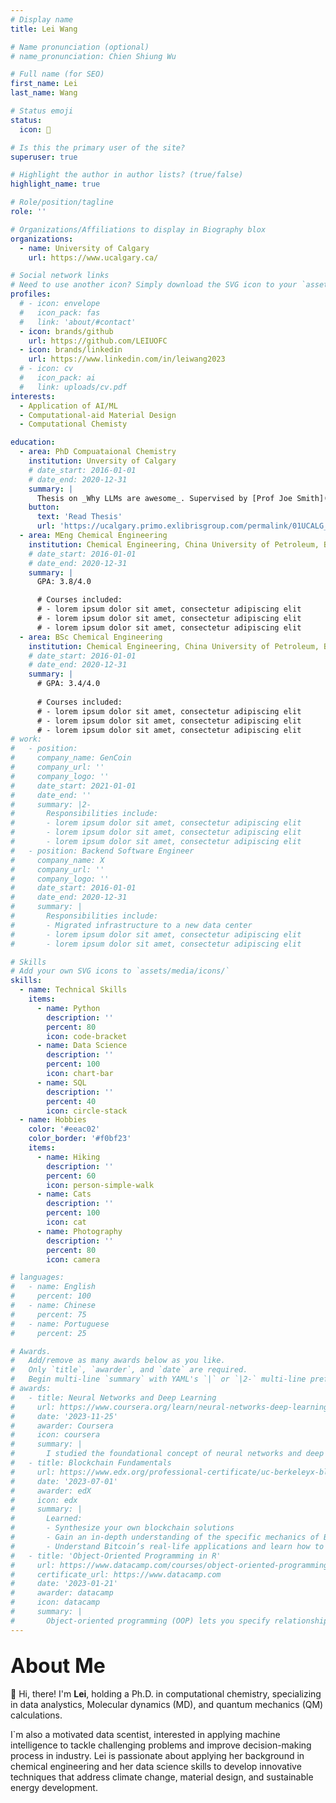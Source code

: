 ```yaml
---
# Display name
title: Lei Wang

# Name pronunciation (optional)
# name_pronunciation: Chien Shiung Wu

# Full name (for SEO)
first_name: Lei
last_name: Wang

# Status emoji
status:
  icon: 🥳

# Is this the primary user of the site?
superuser: true

# Highlight the author in author lists? (true/false)
highlight_name: true

# Role/position/tagline
role: ''

# Organizations/Affiliations to display in Biography blox
organizations:
  - name: University of Calgary
    url: https://www.ucalgary.ca/

# Social network links
# Need to use another icon? Simply download the SVG icon to your `assets/media/icons/` folder.
profiles:
  # - icon: envelope
  #   icon_pack: fas
  #   link: 'about/#contact'
  - icon: brands/github
    url: https://github.com/LEIUOFC
  - icon: brands/linkedin
    url: https://www.linkedin.com/in/leiwang2023
  # - icon: cv
  #   icon_pack: ai
  #   link: uploads/cv.pdf
interests:
  - Application of AI/ML
  - Computational-aid Material Design
  - Computational Chemisty

education:
  - area: PhD Compuataional Chemistry
    institution: Unversity of Calgary
    # date_start: 2016-01-01
    # date_end: 2020-12-31
    summary: |
      Thesis on _Why LLMs are awesome_. Supervised by [Prof Joe Smith](https://example.com). Presented papers at 5 IEEE conferences with the contributions being published in 2 Springer journals.
    button:
      text: 'Read Thesis'
      url: 'https://ucalgary.primo.exlibrisgroup.com/permalink/01UCALG_INST/46l39d/alma991030182508904336'
  - area: MEng Chemical Engineering 
    institution: Chemical Engineering, China University of Petroleum, Beijing, China
    # date_start: 2016-01-01
    # date_end: 2020-12-31
    summary: |
      GPA: 3.8/4.0

      # Courses included:
      # - lorem ipsum dolor sit amet, consectetur adipiscing elit
      # - lorem ipsum dolor sit amet, consectetur adipiscing elit
      # - lorem ipsum dolor sit amet, consectetur adipiscing elit
  - area: BSc Chemical Engineering 
    institution: Chemical Engineering, China University of Petroleum, Beijing, China
    # date_start: 2016-01-01
    # date_end: 2020-12-31
    summary: |
      # GPA: 3.4/4.0
      
      # Courses included:
      # - lorem ipsum dolor sit amet, consectetur adipiscing elit
      # - lorem ipsum dolor sit amet, consectetur adipiscing elit
      # - lorem ipsum dolor sit amet, consectetur adipiscing elit
# work:
#   - position:
#     company_name: GenCoin
#     company_url: ''
#     company_logo: ''
#     date_start: 2021-01-01
#     date_end: ''
#     summary: |2-
#       Responsibilities include:
#       - lorem ipsum dolor sit amet, consectetur adipiscing elit
#       - lorem ipsum dolor sit amet, consectetur adipiscing elit
#       - lorem ipsum dolor sit amet, consectetur adipiscing elit
#   - position: Backend Software Engineer
#     company_name: X
#     company_url: ''
#     company_logo: ''
#     date_start: 2016-01-01
#     date_end: 2020-12-31
#     summary: |
#       Responsibilities include:
#       - Migrated infrastructure to a new data center
#       - lorem ipsum dolor sit amet, consectetur adipiscing elit
#       - lorem ipsum dolor sit amet, consectetur adipiscing elit

# Skills
# Add your own SVG icons to `assets/media/icons/`
skills:
  - name: Technical Skills
    items:
      - name: Python
        description: ''
        percent: 80
        icon: code-bracket
      - name: Data Science
        description: ''
        percent: 100
        icon: chart-bar
      - name: SQL
        description: ''
        percent: 40
        icon: circle-stack
  - name: Hobbies
    color: '#eeac02'
    color_border: '#f0bf23'
    items:
      - name: Hiking
        description: ''
        percent: 60
        icon: person-simple-walk
      - name: Cats
        description: ''
        percent: 100
        icon: cat
      - name: Photography
        description: ''
        percent: 80
        icon: camera

# languages:
#   - name: English
#     percent: 100
#   - name: Chinese
#     percent: 75
#   - name: Portuguese
#     percent: 25

# Awards.
#   Add/remove as many awards below as you like.
#   Only `title`, `awarder`, and `date` are required.
#   Begin multi-line `summary` with YAML's `|` or `|2-` multi-line prefix and indent 2 spaces below.
# awards:
#   - title: Neural Networks and Deep Learning
#     url: https://www.coursera.org/learn/neural-networks-deep-learning
#     date: '2023-11-25'
#     awarder: Coursera
#     icon: coursera
#     summary: |
#       I studied the foundational concept of neural networks and deep learning. By the end, I was familiar with the significant technological trends driving the rise of deep learning; build, train, and apply fully connected deep neural networks; implement efficient (vectorized) neural networks; identify key parameters in a neural network’s architecture; and apply deep learning to your own applications.
#   - title: Blockchain Fundamentals
#     url: https://www.edx.org/professional-certificate/uc-berkeleyx-blockchain-fundamentals
#     date: '2023-07-01'
#     awarder: edX
#     icon: edx
#     summary: |
#       Learned:
#       - Synthesize your own blockchain solutions
#       - Gain an in-depth understanding of the specific mechanics of Bitcoin
#       - Understand Bitcoin’s real-life applications and learn how to attack and destroy Bitcoin, Ethereum, smart contracts and Dapps, and alternatives to Bitcoin’s Proof-of-Work consensus algorithm
#   - title: 'Object-Oriented Programming in R'
#     url: https://www.datacamp.com/courses/object-oriented-programming-with-s3-and-r6-in-r
#     certificate_url: https://www.datacamp.com
#     date: '2023-01-21'
#     awarder: datacamp
#     icon: datacamp
#     summary: |
#       Object-oriented programming (OOP) lets you specify relationships between functions and the objects that they can act on, helping you manage complexity in your code. This is an intermediate level course, providing an introduction to OOP, using the S3 and R6 systems. S3 is a great day-to-day R programming tool that simplifies some of the functions that you write. R6 is especially useful for industry-specific analyses, working with web APIs, and building GUIs.
---
```


## <font size='+3' >About Me</font>

👋 Hi, there! I'm **Lei**, holding a Ph.D. in computational chemistry, specializing in data analystics, Molecular dynamics (MD), and quantum mechanics (QM) calculations. 

I`m also a motivated data scentist, interested in applying machine intelligence to tackle challenging problems and improve decision-making process in industry. Lei is passionate about applying her background in chemical engineering and her data science skills to develop innovative techniques that address climate change, material design, and sustainable energy development.
<!-- {style="font-size: 1.2rem; background: #16151a; background: linear-gradient(to right, #FFB76B 0%, #FFA73D 30%, #FF7C00 60%, #FF7F04 100%); -webkit-background-clip: text; -webkit-text-fill-color: transparent;"} -->

